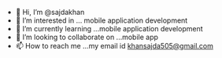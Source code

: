 - 👋 Hi, I’m @sajdakhan 
- 👀 I’m interested in ... mobile application development
- 🌱 I’m currently learning ...mobile application development
- 💞️ I’m looking to collaborate on ...mobile app
- 📫 How to reach me ...my email id khansajda505@gmail.com

<!---
sajdakhan/sajdakhan is a ✨ special ✨ repository because its `README.md` (this file) appears on your GitHub profile.
You can click the Preview link to take a look at your changes.
--->
